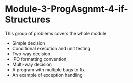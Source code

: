 # Module-3-ProgAsgnmt-4-if-Structures

This group of problems covers the whole module

- Simple decision
- Conditional execution and unit testing
- Two-way decision
- IPO formatting convention
- Multi-way decision
- A program with multiple bugs to fix
- An example of exception handling